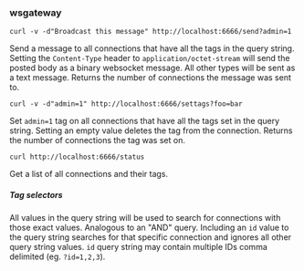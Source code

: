 ### wsgateway

`curl -v -d"Broadcast this message" http://localhost:6666/send?admin=1`

Send a message to all connections that have all the tags in the query string. Setting the `Content-Type` header to `application/octet-stream` will send the posted body as a binary websocket message. All other types will be sent as a text message. Returns the number of connections the message was sent to.

`curl -v -d"admin=1" http://localhost:6666/settags?foo=bar`

Set `admin=1` tag on all connections that have all the tags set in the query string. Setting an empty value deletes the tag from the connection. Returns the number of connections the tag was set on.

`curl http://localhost:6666/status`

Get a list of all connections and their tags.

##### Tag selectors
All values in the query string will be used to search for connections with those exact values. Analogous to an "AND" query. Including an `id` value to the query string searches for that specific connection and ignores all other query string values. `id` query string may contain multiple IDs comma delimited (eg. `?id=1,2,3`).